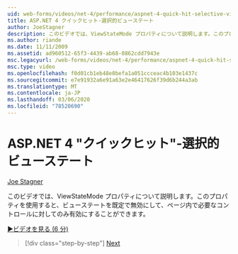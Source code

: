 ```yaml
---
uid: web-forms/videos/net-4/performance/aspnet-4-quick-hit-selective-view-state
title: ASP.NET 4 クイックヒット-選択的ビューステート
author: JoeStagner
description: このビデオでは、ViewStateMode プロパティについて説明します。このプロパティを使用すると、ビューステートを既定で無効にして、requi したコントロールに対してのみ有効にすることができます。
ms.author: riande
ms.date: 11/11/2009
ms.assetid: ad960512-65f3-4439-ab68-0862cdd7943e
msc.legacyurl: /web-forms/videos/net-4/performance/aspnet-4-quick-hit-selective-view-state
msc.type: video
ms.openlocfilehash: f0d01cb1eb48e0befa1a051ccceac4b103e1437c
ms.sourcegitcommit: e7e91932a6e91a63e2e46417626f39d6b244a3ab
ms.translationtype: MT
ms.contentlocale: ja-JP
ms.lasthandoff: 03/06/2020
ms.locfileid: "78520690"
---
```

# <a name="aspnet-4-quick-hit---selective-view-state"></a>ASP.NET 4 "クイックヒット"-選択的ビューステート

[Joe Stagner](https://github.com/JoeStagner)

このビデオでは、ViewStateMode プロパティについて説明します。このプロパティを使用すると、ビューステートを既定で無効にして、ページ内で必要なコントロールに対してのみ有効にすることができます。

[&#9654;ビデオを見る (6 分)](https://channel9.msdn.com/Blogs/ASP-NET-Site-Videos/aspnet-4-quick-hit-selective-view-state)

> [!div class="step-by-step"]
> [Next](aspnet-4-quick-hit-easy-state-compression.md)
